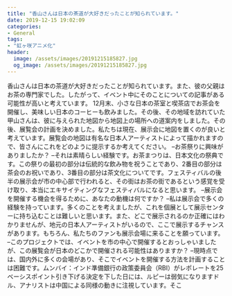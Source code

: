 ```yaml
---
title: "香山さんは日本の茶道が大好きだったことが知られています。"
date: 2019-12-15 19:02:09
categories:
- General
tags:
- "虹ヶ咲アニメ化"
header:
  image: /assets/images/20191215185827.jpg
  og_image: /assets/images/20191215185827.jpg
---
```


香山さんは日本の茶道が大好きだったことが知られています。また、彼の父親はお茶の専門家でした。したがって、イベント中にそのことについての記事がある可能性が高いと考えています。 12月末、小さな日本の茶室と喫茶店でお茶会を開催し、美味しい日本のコーヒーも飲みました。その後、その地域を訪れていた甲山さんは、彼に与えられた地図から地図上の場所への道案内をしました。その後、展覧会の計画を決めました。私たちは現在、展示会に地図を置くのが良いと考えています。展覧会の地図は有名な日本人アーティストによって描かれますので、皆さんにこれをどのように提示するか考えてください。 –お茶祭りに興味がありましたか？ –それは素晴らしい経験です。お茶まつりは、日本文化の祭典です。この祭りの最初の部分は伝統的な飲み物を祝うことであり、2番目の部分は茶会のお祝いであり、3番目の部分は茶文化についてです。フェスティバルの後半の展示会が市の中心部で行われると、その街はお茶の街であるという感覚を受け取り、本当にエキサイティングなフェスティバルになると思います。 –展示会を開催する機会を得るために、あなたの動機は何ですか？ –私は展示会で多くの経験を持っています。多くのことを考えましたが、これを個展として展示センターに持ち込むことは難しいと思います。また、どこで展示されるのか正確にはわかりませんが、地元の日本人アーティストがいるので、ここで展示するチャンスがあります。もちろん、私たちのファンも展示会場に来ることを願っています。 –このプロジェクトでは、イベントを市の中心で開催するとおっしゃいましたが、この展覧会が日本のどこかで開催される可能性はありますか？ –現時点では、国内外に多くの会場があり、そこでイベントを開催する方法を計画することは困難です。ムンバイ：インド準備銀行の政策委員会（RBI）がレポレートを25ベーシスポイント引き下げる決定を下した日には、ルピーは弱気になりますドル、アナリストは中国による同様の動きに注視しています。そこ
